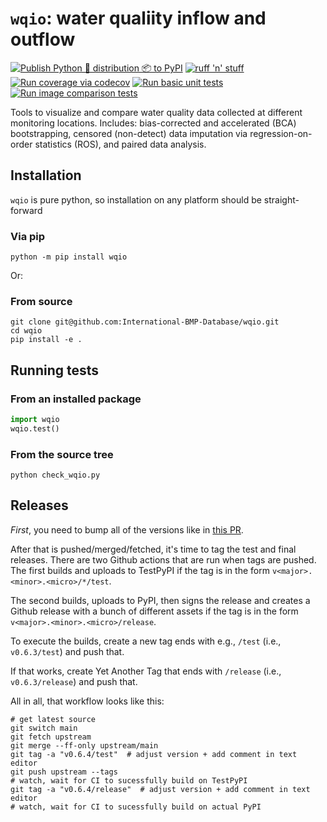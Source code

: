 # `wqio`: water qualiity inflow and outflow

[![Publish Python 🐍 distribution 📦 to PyPI](https://github.com/International-BMP-Database/wqio/actions/workflows/python-publish-pypi.yml/badge.svg)](https://github.com/International-BMP-Database/wqio/actions/workflows/python-publish-pypi.yml)
[![ruff 'n' stuff](https://github.com/International-BMP-Database/wqio/actions/workflows/black.yml/badge.svg)](https://github.com/International-BMP-Database/wqio/actions/workflows/black.yml)
[![Run coverage via codecov](https://github.com/International-BMP-Database/wqio/actions/workflows/check-test-coverage.yml/badge.svg)](https://github.com/International-BMP-Database/wqio/actions/workflows/check-test-coverage.yml)
[![Run basic unit tests](https://github.com/International-BMP-Database/wqio/actions/workflows/python-runtests-basic.yml/badge.svg)](https://github.com/International-BMP-Database/wqio/actions/workflows/python-runtests-basic.yml)
[![Run image comparison tests](https://github.com/International-BMP-Database/wqio/actions/workflows/python-runtests-img-comp.yml/badge.svg)](https://github.com/International-BMP-Database/wqio/actions/workflows/python-runtests-img-comp.yml)

Tools to visualize and compare water quality data collected at different monitoring locations.
Includes: bias-corrected and accelerated (BCA) bootstrapping, censored (non-detect) data imputation via regression-on-order statistics (ROS), and paired data analysis.

## Installation

`wqio` is pure python, so installation on any platform should be straight-forward

### Via pip

```shell
python -m pip install wqio
```

Or:

### From source

```shell
git clone git@github.com:International-BMP-Database/wqio.git
cd wqio
pip install -e .
```

## Running tests

### From an installed package

```python
import wqio
wqio.test()
```

### From the source tree

```shell
python check_wqio.py
```

## Releases

*First*, you need to bump all of the versions like in [this PR](https://github.com/International-BMP-Database/wqio/pull/194).

After that is pushed/merged/fetched, it's time to tag the test and final releases.
There are two Github actions that are run when tags are pushed.
The first builds and uploads to TestPyPI if the tag is in the form `v<major>.<minor>.<micro>/*/test`.

The second builds, uploads to PyPI, then signs the release and creates a Github release with a bunch of different assets if the tag is in the form `v<major>.<minor>.<micro>/release`.

To execute the builds, create a new tag ends with e.g.,  `/test` (i.e., `v0.6.3/test`) and push that.

If that works, create Yet Another Tag that ends with `/release` (i.e., `v0.6.3/release`) and push that.

All in all, that workflow looks like this:

```shell
# get latest source
git switch main
git fetch upstream
git merge --ff-only upstream/main
git tag -a "v0.6.4/test"  # adjust version + add comment in text editor
git push upstream --tags
# watch, wait for CI to sucessfully build on TestPyPI
git tag -a "v0.6.4/release"  # adjust version + add comment in text editor
# watch, wait for CI to sucessfully build on actual PyPI
```
